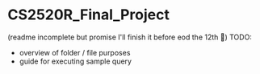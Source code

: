 # CS2520R_Final_Project
(readme incomplete but promise I'll finish it before eod the 12th 🙏)
TODO: 
* overview of folder / file purposes
* guide for executing sample query
